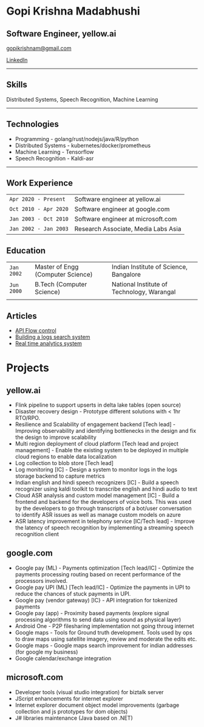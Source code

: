 # Gopi Krishna Madabhushi
## Software Engineer, yellow.ai
gopikrishnam@gmail.com

[LinkedIn](https://www.linkedin.com/in/gopik-/)

---

## Skills
Distributed Systems, Speech Recognition, Machine Learning

---
## Technologies
* Programming - golang/rust/nodejs/java/R/python
* Distributed Systems - kubernetes/docker/prometheus
* Machine Learning - Tensorflow
* Speech Recognition - Kaldi-asr

---
## Work Experience
|    |    |
|----|----|
|`Apr 2020 - Present`| Software engineer at yellow.ai|
|`Oct 2010 - Apr 2020`| Software engineer at google.com|
|`Jan 2003 - Oct 2010`| Software engineer at microsoft.com|
|`Jan 2002 - Jan 2003`| Research Associate, Media Labs Asia|

## Education
|      |      |      |
|------|------|------|
|`Jan 2002`| Master of Engg (Computer Science) | Indian Institute of Science, Bangalore | 
|`Jun 2000`| B.Tech (Computer Science)| National Institute of Technology, Warangal |
|      |      |      |

## Articles
* [API Flow control](https://github.com/gopik/storage-reading-list/blob/main/ApiFlowControl.md)
* [Building a logs search system](https://github.com/gopik/storage-reading-list/blob/main/LogsSearch.md)
* [Real time analytics system](https://github.com/gopik/storage-reading-list/blob/main/RealtimeAnalytics.md)

# Projects
## yellow.ai
* Flink pipeline to support upserts in delta lake tables (open source)
* Disaster recovery design - Prototype different solutions with < 1hr RTO/RPO.
* Resilience and Scalability of engagement backend [Tech lead] - Improving observability and identifying bottlenecks in the design and fix the design to improve scalability
* Multi region deployment of cloud platform [Tech lead and project management] - Enable the existing system to be deployed in multiple cloud regions to enable data localization
* Log collection to blob store [Tech lead]
* Log monitoring [IC] - Design a system to monitor logs in the logs storage backend to capture metrics
* Indian english and hindi speech recognizers [IC] - Build a speech recognizer using kaldi toolkit to transcribe english and hindi audio to text
* Cloud ASR analysis and custom model management [IC] - Build a frontend and backend for the developers of voice bots. This was used by the developers to go through transcripts of a bot/user conversation to identify ASR issues as well as manage custom models on azure
* ASR latency improvement in telephony service [IC/Tech lead] - Improve the latency of speech recognition by implementing a streaming speech recognition client

## google.com
* Google pay (ML) - Payments optimization [Tech lead/IC] - Optimize the payments processing routing based on recent performance of the processors involved.
* Google pay UPI (ML) [Tech lead/IC] - Optimize the payments in UPI to reduce the chances of stuck
payments in UPI.
* Google pay (vendor gateway) [IC} - API integration for tokenized payments
* Google pay (app) - Proximity based payments (explore signal processing algorithms to send data using sound as physical layer)
* Android One - P2P filesharing implementation not going throug internet
* Google maps - Tools for Ground truth development. Tools used by ops to draw maps using satellite imagery, review and moderate the edits etc.
* Google maps - Google maps search improvement for indian addresses (for google my business)
* Google calendar/exchange integration

## microsoft.com
* Developer tools (visual studio integration) for biztalk server
* JScript enhancements for internet explorer
* Internet explorer document object model improvements (garbage collection and js prototypes for dom objects)
* J# libraries maintenance (Java based on .NET)






